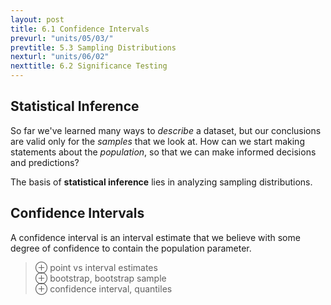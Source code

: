 ```yaml
---
layout: post
title: 6.1 Confidence Intervals
prevurl: "units/05/03/"
prevtitle: 5.3 Sampling Distributions
nexturl: "units/06/02"
nexttitle: 6.2 Significance Testing
---
```

## Statistical Inference
So far we've learned many ways to *describe* a dataset, but our conclusions are valid only for the *samples* that we look at. How can we start making statements about the *population*, so that we can make informed decisions and predictions?

The basis of **statistical inference** lies in analyzing sampling distributions.

## Confidence Intervals
A confidence interval is an interval estimate that we believe with some degree of confidence to contain the population parameter.

> ⊕ point vs interval estimates  
> ⊕ bootstrap, bootstrap sample  
> ⊕ confidence interval, quantiles  